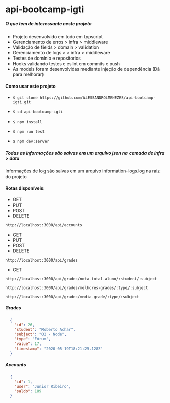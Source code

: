 # api-bootcamp-igti

##### O que tem de interessante neste projeto

- Projeto desenvolvido em todo em typscript
- Gerenciamento de erros > infra > middleware
- Validação de fields > domain > validation
- Gerenciamento de logs > > infra > middleware
- Testes de domínio e repositorios
- Hooks validando testes e eslint em commits e push
- As models foram desenvolvidas mediante injeção de dependência (Dá para melhorar)

#### Como usar este projeto

- `$ git clone https://github.com/ALESSANDROLMENEZES/api-bootcamp-igti.git`

- `$ cd api-bootcamp-igti`

- `$ npm install`

- `$ npm run test`

- `$ npm dev:server`

##### Todas as informações são salvas em um arquivo json na camada de infra > data

Informações de log são salvas em um arquivo information-logs.log na raiz do projeto

#### Rotas disponíveis

- GET
- PUT
- POST
- DELETE

`http://localhost:3000/api/accounts`

- GET
- PUT
- POST
- DELETE

`http://localhost:3000/api/grades`

- GET

`http://localhost:3000/api/grades/nota-total-aluno/:student/:subject`

`http://localhost:3000/api/grades/melhores-grades/:type/:subject`

`http://localhost:3000/api/grades/media-grade/:type/:subject`

##### Grades

``` json
  {
    "id": 26,
    "student": "Roberto Achar",
    "subject": "02 - Node",
    "type": "Fórum",
    "value": 17,
    "timestamp": "2020-05-19T18:21:25.128Z"
  }
```

##### Accounts

``` json
  {
    "id": 1,
    "user": "Junior Ribeiro",
    "saldo": 189
  }
```
